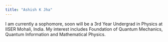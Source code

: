 ```yaml
---
title: "Ashish K Jha"
---
```

I am currently a sophomore, soon will be a 3rd Year Undergrad in Physics at IISER Mohali, India. My interest includes Foundation of Quantum Mechanics, Quantum Information and Mathematical Physics.
